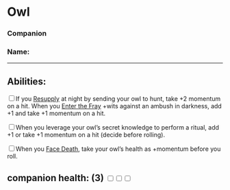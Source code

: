 # Owl
### Companion
### Name:<hr>


## Abilities:
<input type="checkbox" />If you [Resupply](ironsworn/moves/adventure/resupply) at night by sending your owl to hunt, take +2 momentum on a hit. When you [Enter the Fray](ironsworn/moves/combat/enter_the_fray) +wits against an ambush in darkness, add +1 and take +1 momentum on a hit.

<input type="checkbox" />When you leverage your owl’s secret knowledge to perform a ritual, add +1 or take +1 momentum on a hit (decide before rolling).

<input type="checkbox" />When you [Face Death](ironsworn/moves/suffer/face_death), take your owl’s health as +momentum before you roll.

## companion health: (3) <input type="checkbox" /><input type="checkbox" /><input type="checkbox" />
